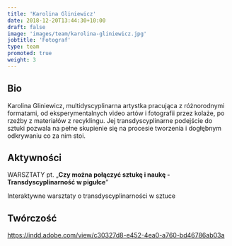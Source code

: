 ```yaml
---
title: 'Karolina Gliniewicz'
date: 2018-12-20T13:44:30+10:00
draft: false
image: 'images/team/karolina-gliniewicz.jpg'
jobtitle: 'Fotograf'
type: team
promoted: true
weight: 3
---
```


## Bio

Karolina Gliniewicz, multidyscyplinarna artystka pracująca z różnorodnymi formatami, od eksperymentalnych video artów i fotografii przez kolaże, po rzeźby z materiałów z recyklingu. Jej transdyscyplinarne podejście do sztuki pozwala na pełne skupienie się na procesie tworzenia i dogłębnym odkrywaniu co za nim stoi.

## Aktywności

WARSZTATY pt. „**Czy można połączyć sztukę i naukę - Transdyscyplinarność w pigułce**”

Interaktywne warsztaty o transdyscyplinarności w sztuce

## Twórczość

https://indd.adobe.com/view/c30327d8-e452-4ea0-a760-bd46786ab03a
